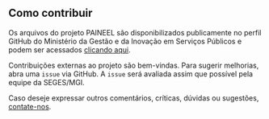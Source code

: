 ## Como contribuir

Os arquivos do projeto PAINEEL são disponibilizados publicamente no perfil GitHub do Ministério da Gestão e da Inovação em Serviços Públicos e podem ser acessados [clicando aqui](https://github.com/gestaogovbr/PAINEEL).

Contribuições externas ao projeto são bem-vindas. Para sugerir melhorias, abra uma `issue` via GitHub. A `issue` será avaliada assim que possível pela equipe da SEGES/MGI.

Caso deseje expressar outros comentários, críticas, dúvidas ou sugestões, [contate-nos](contato.md).